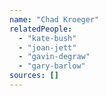 ```yaml
---
name: "Chad Kroeger"
relatedPeople:
  - "kate-bush"
  - "joan-jett"
  - "gavin-degraw"
  - "gary-barlow"
sources: []
---
```


